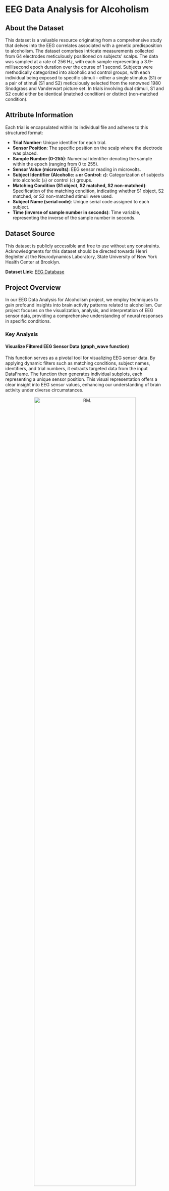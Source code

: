 # EEG Data Analysis for Alcoholism

## About the Dataset

This dataset is a valuable resource originating from a comprehensive study that delves into the EEG correlates associated with a genetic predisposition to alcoholism. The dataset comprises intricate measurements collected from 64 electrodes meticulously positioned on subjects' scalps. The data was sampled at a rate of 256 Hz, with each sample representing a 3.9-millisecond epoch duration over the course of 1 second. Subjects were methodically categorized into alcoholic and control groups, with each individual being exposed to specific stimuli - either a single stimulus (S1) or a pair of stimuli (S1 and S2) meticulously selected from the renowned 1980 Snodgrass and Vanderwart picture set. In trials involving dual stimuli, S1 and S2 could either be identical (matched condition) or distinct (non-matched condition).

## Attribute Information

Each trial is encapsulated within its individual file and adheres to this structured format:

- **Trial Number**: Unique identifier for each trial.
- **Sensor Position**: The specific position on the scalp where the electrode was placed.
- **Sample Number (0-255)**: Numerical identifier denoting the sample within the epoch (ranging from 0 to 255).
- **Sensor Value (microvolts)**: EEG sensor reading in microvolts.
- **Subject Identifier (Alcoholic: `a` or Control: `c`)**: Categorization of subjects into alcoholic (`a`) or control (`c`) groups.
- **Matching Condition (S1 object, S2 matched, S2 non-matched)**: Specification of the matching condition, indicating whether S1 object, S2 matched, or S2 non-matched stimuli were used.
- **Subject Name (serial code)**: Unique serial code assigned to each subject.
- **Time (inverse of sample number in seconds)**: Time variable, representing the inverse of the sample number in seconds.

## Dataset Source

This dataset is publicly accessible and free to use without any constraints. Acknowledgments for this dataset should be directed towards Henri Begleiter at the Neurodynamics Laboratory, State University of New York Health Center at Brooklyn.

**Dataset Link:** [EEG Database](https://archive.ics.uci.edu/ml/datasets/eeg+database)

## Project Overview

In our EEG Data Analysis for Alcoholism project, we employ techniques to gain profound insights into brain activity patterns related to alcoholism. Our project focuses on the visualization, analysis, and interpretation of EEG sensor data, providing a comprehensive understanding of neural responses in specific conditions.

### Key Analysis

#### Visualize Filtered EEG Sensor Data (graph_wave function)
This function serves as a pivotal tool for visualizing EEG sensor data. By applying dynamic filters such as matching conditions, subject names, identifiers, and trial numbers, it extracts targeted data from the input DataFrame. The function then generates individual subplots, each representing a unique sensor position. This visual representation offers a clear insight into EEG sensor values, enhancing our understanding of brain activity under diverse circumstances.

<div align="center">
  <img src="Figures/plots.png" width=80% height=80% alt="RM.">
</div>


#### Rank Significant Differences in Sensor Data (identify_significant_differences function)
This function plays a vital role in identifying significant differences in firing patterns between alcoholic and control groups. By conducting Mann-Whitney U tests for each sensor position under various matching conditions, it ranks the results based on p-values. The visualization aspect highlights sensors exhibiting substantial disparities in activity between the two groups. This in-depth analysis provides critical information about brain regions associated with alcoholism.

<div align="center">
  <img src="Figures/mann_W.png" width=80% height=80% alt="RM.">
</div>


#### Correlation per Sensor Pair for Matching Condition (calculate_correlations function)
In this function, we explore correlated activity between different brain regions when exposed to specific stimuli. By calculating correlations between sensor positions and implementing a correlation threshold, the function identifies regions that exhibit synchronized responses to particular stimuli. This analysis sheds light on the interconnectedness of brain areas, offering valuable insights into neural responses under varying conditions.

#### Top N Correlations Visualization (visualize_top_correlations function)
This function focuses on unveiling the strongest positive and negative correlations between pairs of EEG sensors. By visualizing these correlations for specific subject identifiers ('a' or 'c'), it provides a detailed understanding of interrelated activities within different brain regions. This visualization aids in deciphering neural connectivity patterns, contributing significantly to our comprehension of the brain's functional networks.

<div align="center">
  <img src="Figures/corr_a.png" width=80% height=80% alt="RM.">
</div>

<div align="center">
  <img src="Figures/corr_c.png" width=80% height=80% alt="RM.">
</div>



#### Train and Evaluate Classifier (train_and_evaluate_classifier function)
An integral part of our project involves the application of machine learning techniques. This function preprocesses EEG sensor data, standardizes features, applies dimensionality reduction through PCA, and trains a Support Vector Machine (SVM) classifier. The classifier's performance is rigorously evaluated, and feature importance is assessed. Through this process, we identify crucial features contributing to subject classification under diverse matching conditions, enhancing our ability to discern patterns within EEG data.

| S2 match | ACC = 63.44%   |  S1 obj        | ACC = 62.87%   |   S2 no match  | ACC = 64.69%   |
|----------|----------------|----------------|----------------|----------------|----------------|
| Sensor   | Importance     | Sensor         | Importance     | Sensor         | Importance     |
|----------|----------------|----------------|----------------|----------------|----------------|
| F5       | 0.8130         | C3             | 0.4434         | C4             | 0.7192         |
| F2       | 0.6120         | C5             | 0.2502         | CP5            | 0.5276         |
| CP3      | 0.3289         | CP5            | 0.1940         | F1             | 0.4628         |
| CP6      | 0.2831         | C1             | 0.1612         | F2             | 0.4515         |
| F3       | 0.2732         | CP1            | 0.1284         | C5             | 0.3881         |
| C1       | 0.2371         | F4             | 0.1223         | CZ             | 0.3087         |
| CZ       | 0.1619         | AF8            | 0.0458         | CP6            | 0.2863         |
| AFZ      | 0.1512         | C4             | 0.0295         | C6             | 0.1804         |
| AF1      | 0.0006         | AF1            | 0.0050         | C1             | 0.1136         |
| F4       | -0.0194        | C6             | -0.0423        | AFZ            | 0.0913         |
| AF2      | -0.0231        | F1             | -0.0810        | CP4            | 0.0826         |
| AF8      | -0.0338        | AF2            | -0.1068        | C3             | 0.0820         |
| AF7      | -0.0571        | CP2            | -0.1101        | AF7            | 0.0311         |
| C2       | -0.1824        | CPZ            | -0.1183        | AF2            | -0.0174        |
| C6       | -0.1840        | AF7            | -0.1215        | AF1            | -0.0331        |
| C3       | -0.2666        | C2             | -0.1530        | F3             | -0.0616        |
| C4       | -0.3200        | CP6            | -0.2109        | CP2            | -0.1238        |
| CPZ      | -0.3203        | AFZ            | -0.2236        | AF8            | -0.1464        |
| F1       | -0.3432        | F3             | -0.2575        | CPZ            | -0.2087        |
| CP1      | -0.3681        | CP3            | -0.3386        | C2             | -0.2484        |
| CP4      | -0.3835        | F2             | -0.4193        | CP1            | -0.3124        |
| CP2      | -0.3981        | CZ             | -0.4565        | CP3            | -0.4327        |
| C5       | -0.4629        | F5             | -0.4622        | F4             | -0.5520        |
| CP5      | -0.5781        | CP4            | -0.6741        |                |                |




For detailed usage instructions, examples, and a comprehensive exploration of our analyses, please refer to the accompanying Jupyter Notebook (analysis.ipynb). Our project not only advances the understanding of alcoholism-related brain activity but also demonstrates the power of data-driven insights in the realm of neuroscience.


## File Descriptions

- **`EEG_Alcohol.ipynb`**: Jupyter Notebook file containing the code for data analysis.
- **`LICENSE`**: Documentation outlining the licensing information for the project.
- **`README.md`**: This file, providing an overview of the project, dataset information, and instructions.

## Getting Started

1. **Clone the Repository:**
   ```bash
   git clone https://github.com/your-username/eeg-data-analysis.git
   cd eeg-data-analysis
